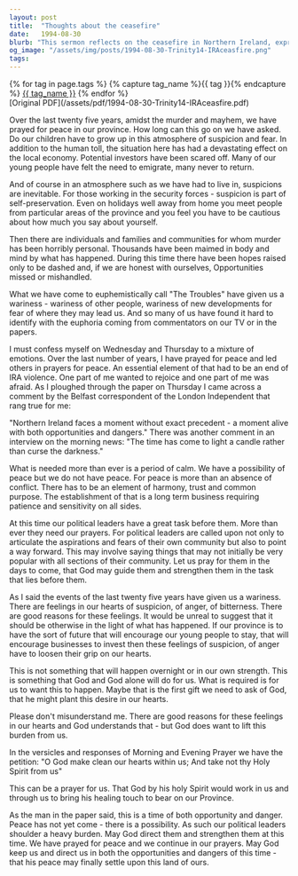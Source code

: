 ```yaml
---
layout: post
title:  "Thoughts about the ceasefire"
date:   1994-08-30
blurb: "This sermon reflects on the ceasefire in Northern Ireland, expressing a mixture of hope and fear. The speaker emphasizes the need for calm, patience, and sensitivity, and urges the congregation to pray for political leaders. The sermon also acknowledges the feelings of suspicion, anger, and bitterness that have arisen from past events, but encourages the loosening of these feelings for the future."
og_image: "/assets/img/posts/1994-08-30-Trinity14-IRAceasfire.png"
tags: 
---    
```

<div class="tag-pills">
  {% for tag in page.tags %}
    {% capture tag_name %}{{ tag }}{% endcapture %}
    <a href="{{ site.baseurl }}/tag/{{ tag_name | slugify }}" class="tag-pill">{{ tag_name }}</a>
  {% endfor %}
</div>
[Original PDF](/assets/pdf/1994-08-30-Trinity14-IRAceasfire.pdf)

Over the last twenty five years, amidst the murder and mayhem, we have prayed for peace in our province. How long can this go on we have asked. Do our children have to grow up in this atmosphere of suspicion and fear. In addition to the human toll, the situation here has had a devastating effect on the local economy. Potential investors have been scared off. Many of our young people have felt the need to emigrate, many never to return.

And of course in an atmosphere such as we have had to live in, suspicions are inevitable. For those working in the security forces - suspicion is part of self-preservation. Even on holidays well away from home you meet people from particular areas of the province and you feel you have to be cautious about how much you say about yourself.

Then there are individuals and families and communities for whom murder has been horribly personal. Thousands have been maimed in body and mind by what has happened. During this time there have been hopes raised only to be dashed and, if we are honest with ourselves, Opportunities missed or mishandled.

What we have come to euphemistically call "The Troubles" have given us a wariness - wariness of other people, wariness of new developments for fear of where they may lead us. And so many of us have found it hard to identify with the euphoria coming from commentators on our TV or in the papers.

I must confess myself on Wednesday and Thursday to a mixture of emotions. Over the last number of years, I have prayed for peace and led others in prayers for peace. An essential element of that had to be an end of IRA violence. One part of me wanted to rejoice and one part of me was afraid. As I ploughed through the paper on Thursday I came across a comment by the Belfast correspondent of the London Independent that rang true for me:

"Northern Ireland faces a moment without exact precedent - a moment alive with both opportunities and dangers." There was another comment in an interview on the morning news: "The time has come to light a candle rather than curse the darkness."

What is needed more than ever is a period of calm. We have a possibility of peace but we do not have peace. For peace is more than an absence of conflict. There has to be an element of harmony, trust and common purpose. The establishment of that is a long term business requiring patience and sensitivity on all sides.

At this time our political leaders have a great task before them. More than ever they need our prayers. For political leaders are called upon not only to articulate the aspirations and fears of their own community but also to point a way forward. This may involve saying things that may not initially be very popular with all sections of their community. Let us pray for them in the days to come, that God may guide them and strengthen them in the task that lies before them.

As I said the events of the last twenty five years have given us a wariness. There are feelings in our hearts of suspicion, of anger, of bitterness. There are good reasons for these feelings. It would be unreal to suggest that it should be otherwise in the light of what has happened. If our province is to have the sort of future that will encourage our young people to stay, that will encourage businesses to invest then these feelings of suspicion, of anger have to loosen their grip on our hearts.

This is not something that will happen overnight or in our own strength. This is something that God and God alone will do for us. What is required is for us to want this to happen. Maybe that is the first gift we need to ask of God, that he might plant this desire in our hearts.

Please don't misunderstand me. There are good reasons for these feelings in our hearts and God understands that - but God does want to lift this burden from us.

In the versicles and responses of Morning and Evening Prayer we have the petition: "O God make clean our hearts within us; And take not thy Holy Spirit from us"

This can be a prayer for us. That God by his holy Spirit would work in us and through us to bring his healing touch to bear on our Province.

As the man in the paper said, this is a time of both opportunity and danger. Peace has not yet come - there is a possibility. As such our political leaders shoulder a heavy burden. May God direct them and strengthen them at this time. We have prayed for peace and we continue in our prayers. May God keep us and direct us in both the opportunities and dangers of this time - that his peace may finally settle upon this land of ours.
